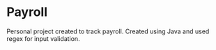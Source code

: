 # Payroll
Personal project created to track payroll. Created using Java and used regex for input validation. 
